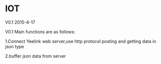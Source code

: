 # IOT
V0.1 2015-4-17

V0.1 Main functions are as follows:

1.Connect Yeelink web server,use http protocol posting and getting data in json type

2.buffer json data from server
